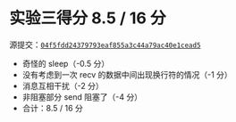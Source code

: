 # 实验三得分 8.5 / 16 分

源提交：[`04f5fdd24379793eaf855a3c44a79ac40e1cead5`](https://github.com/yuanyiwei/OSH-2020-Labs/tree/04f5fdd24379793eaf855a3c44a79ac40e1cead5)

- 奇怪的 sleep（-0.5 分）
- 没有考虑到一次 recv 的数据中间出现换行符的情况（-1 分）
- 消息互相干扰（-2 分）
- 非阻塞部分 send 阻塞了（-4 分）
- 合计：8.5 / 16 分
